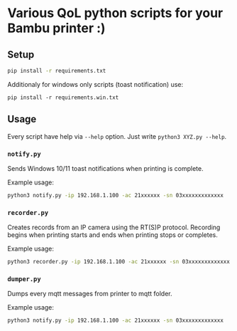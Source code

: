 # Various QoL python scripts for your Bambu printer :)

## Setup

```bash
pip install -r requirements.txt
```

Additionaly for windows only scripts (toast notification) use:

```
pip install -r requirements.win.txt
```

## Usage

Every script have help via `--help` option. Just write `python3 XYZ.py --help`.

### `notify.py`

Sends Windows 10/11 toast notifications when printing is complete.

Example usage:

```bash
python3 notify.py -ip 192.168.1.100 -ac 21xxxxxx -sn 03xxxxxxxxxxxxx
```

### `recorder.py`

Creates records from an IP camera using the RT(S)P protocol. Recording begins when printing starts and ends when printing stops or completes.

Example usage:

```bash
python3 recorder.py -ip 192.168.1.100 -ac 21xxxxxx -sn 03xxxxxxxxxxxxx -s rtsp://user:pass@ipcam-ip/stream1
```

### `dumper.py`

Dumps every mqtt messages from printer to mqtt folder.

Example usage:

```bash
python3 notify.py -ip 192.168.1.100 -ac 21xxxxxx -sn 03xxxxxxxxxxxxx
```

